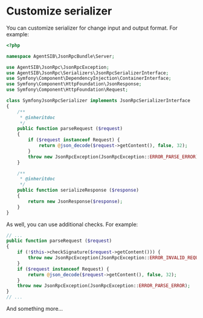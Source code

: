 Customize serializer
====================

You can customize serializer for change input and output format. For example:

```php
<?php

namespace AgentSIB\JsonRpcBundle\Server;

use AgentSIB\JsonRpc\JsonRpcException;
use AgentSIB\JsonRpc\Serializers\JsonRpcSerializerInterface;
use Symfony\Component\DependencyInjection\ContainerInterface;
use Symfony\Component\HttpFoundation\JsonResponse;
use Symfony\Component\HttpFoundation\Request;

class SymfonyJsonRpcSerializer implements JsonRpcSerializerInterface
{
    /**
     * @inheritdoc
     */
    public function parseRequest ($request)
    {
        if ($request instanceof Request) {
            return @json_decode($request->getContent(), false, 32);
        }
        throw new JsonRpcException(JsonRpcException::ERROR_PARSE_ERROR);
    }

    /**
     * @inheritdoc
     */
    public function serializeResponse ($response)
    {
        return new JsonResponse($response);
    }
}
```

As well, you can use additional checks. For example:

```php
// ...
public function parseRequest ($request)
{
    if (!$this->checkSignature($request->getContent())) {
        throw new JsonRpcException(JsonRpcException::ERROR_INVALID_REQUEST);
    }
    if ($request instanceof Request) {
        return @json_decode($request->getContent(), false, 32);
    }
    throw new JsonRpcException(JsonRpcException::ERROR_PARSE_ERROR);
}
// ...
```

And something more...